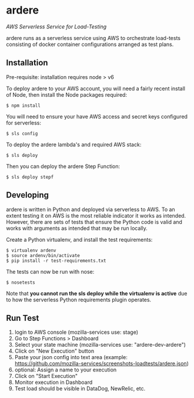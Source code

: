 # ardere
*AWS Serverless Service for Load-Testing*

ardere runs as a serverless service using AWS to orchestrate
load-tests consisting of docker container configurations arranged as
test plans.

## Installation

Pre-requisite: 
installation requires node > v6 

To deploy ardere to your AWS account, you will need a fairly recent
install of Node, then install the Node packages required:

    $ npm install
    
You will need to ensure your have AWS access and secret keys configured
for serverless:

    $ sls config
    
To deploy the ardere lambda's and required AWS stack:

    $ sls deploy

Then you can deploy the ardere Step Function:

    $ sls deploy stepf


## Developing

ardere is written in Python and deployed via serverless to AWS. To an
extent testing it on AWS is the most reliable indicator it works as
intended. However, there are sets of tests that ensure the Python code
is valid and works with arguments as intended that may be run locally.

Create a Python virtualenv, and install the test requirements:

    $ virtualenv ardenv
    $ source ardenv/bin/activate
    $ pip install -r test-requirements.txt

The tests can now be run with nose:

    $ nosetests
   
Note that **you cannot run the sls deploy while the virtualenv is active**
due to how the serverless Python requirements plugin operates.

## Run Test

1. login to AWS console
   (mozilla-services use: stage)
2. Go to Step Functions > Dashboard
3. Select your state machine
   (mozilla-services use: "ardere-dev-ardere")
4. Click on "New Execution" button
5. Paste your json config into text area
   (example:  https://github.com/mozilla-services/screenshots-loadtests/ardere.json)
6. optional: Assign a name to your execution
7. Click on "Start Execution"
8. Monitor execution in Dashboard
9. Test load should be visible in DataDog, NewRelic, etc.

